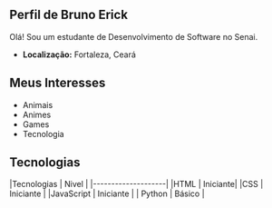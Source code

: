 ## Perfil de Bruno Erick

Olá! Sou um estudante de Desenvolvimento de Software no Senai.

- **Localização:** Fortaleza, Ceará

## Meus Interesses
- Animais
- Animes
- Games
- Tecnologia

## Tecnologias
|Tecnologias | Nivel |
|--------------------|
|HTML | Iniciante|
|CSS | Iniciante |
|JavaScript | Iniciante |
| Python | Básico |